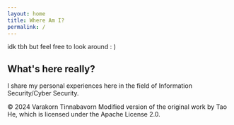 ```yaml
---
layout: home
title: Where Am I?
permalink: /
---
```


idk tbh but feel free to look around : )


## What's here really?

I share my personal experiences here in the field of Information Security/Cyber Security.


© 2024 Varakorn Tinnabavorn
Modified version of the original work by Tao He, which is licensed under the Apache License 2.0.
